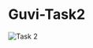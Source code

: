 # Guvi-Task2
![Task 2](https://github.com/vengaivenkat/Guvi-Task2/assets/133889230/ae20ee73-c924-4b5c-9204-dce9291af2ed)
